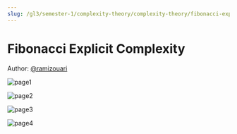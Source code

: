 ```yaml
---
slug: /gl3/semester-1/complexity-theory/complexity-theory/fibonacci-explicit-complexity
---
```


# Fibonacci Explicit Complexity

Author: [@ramizouari](https://github.com/ramizouari)

![page1](assets/fib-exp-comp-01.png)

![page2](assets/fib-exp-comp-02.png)

![page3](assets/fib-exp-comp-03.png)

![page4](assets/fib-exp-comp-04.png)
